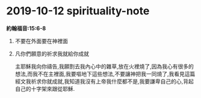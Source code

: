 # 2019-10-12 spirituality-note

**約翰福音:15:6-8**

1. 不要在外面要在神裡面
2. 凡你們願意的祈求我就給你成就

   主耶穌我向你禱告,我願割去我內心中的雜草,放在火裡燒了,因為我心有很多的想法,而我不在主裡面,我要嘔地下這些想法,不要讓神把我一同燒了,我看見這篇經文我祈求你就成就,我知道我沒有上帝我什麼都不是,我要謙卑自己的心,背起自己的十字架來跟從耶穌.

